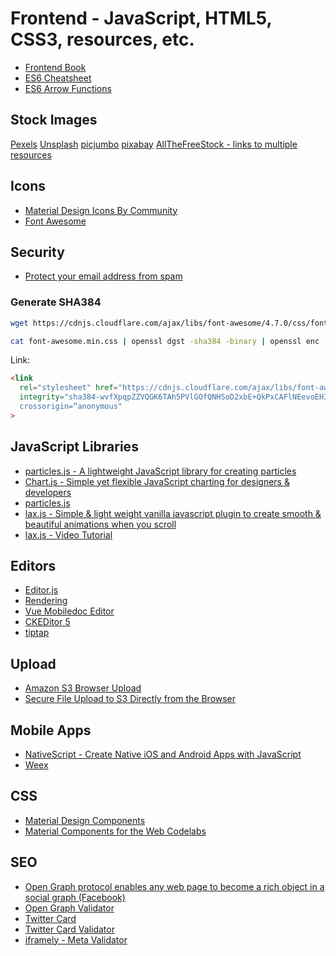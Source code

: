# Frontend - JavaScript, HTML5, CSS3, resources, etc.

* [Frontend Book](https://frontendmasters.com/books/front-end-handbook/2019/#1)
* [ES6 Cheatsheet](https://devhints.io/es6)
* [ES6 Arrow Functions](https://www.sitepoint.com/es6-arrow-functions-new-fat-concise-syntax-javascript/)

## Stock Images

[Pexels](https://www.pexels.com)
[Unsplash](https://unsplash.com)
[picjumbo](https://picjumbo.com)
[pixabay](https://pixabay.com)
[AllTheFreeStock - links to multiple resources](https://allthefreestock.com)

## Icons

* [Material Design Icons By Community](https://materialdesignicons.com/)
* [Font Awesome](https://fontawesome.com/)

## Security

* [Protect your email address from spam](https://www.email-encoder.com/)

### Generate SHA384

``` bash
wget https://cdnjs.cloudflare.com/ajax/libs/font-awesome/4.7.0/css/font-awesome.min.css

cat font-awesome.min.css | openssl dgst -sha384 -binary | openssl enc -base64
```

Link:

``` html
<link
  rel="stylesheet" href="https://cdnjs.cloudflare.com/ajax/libs/font-awesome/4.7.0/css/font-awesome.min.css"
  integrity="sha384-wvfXpqpZZVQGK6TAh5PVlGOfQNHSoD2xbE+QkPxCAFlNEevoEH3Sl0sibVcOQVnN”
  crossorigin=“anonymous"
>
```

## JavaScript Libraries

* [particles.js - A lightweight JavaScript library for creating particles](https://github.com/VincentGarreau/particles.js/)
* [Chart.js - Simple yet flexible JavaScript charting for designers & developers](https://www.chartjs.org/)
* [particles.js](https://vincentgarreau.com/particles.js/)
* [lax.js - Simple & light weight vanilla javascript plugin to create smooth & beautiful animations when you scroll](https://github.com/alexfoxy/laxxx)
* [lax.js - Video Tutorial](https://www.youtube.com/watch?v=jaVy3SCibJw&t)

## Editors

* [Editor.js](https://editorjs.io/)
* [Rendering](https://github.com/codex-team/codex/tree/master/www/application/views/templates/editor/plugins)
* [Vue Mobiledoc Editor](https://github.com/alidcastano/vue-mobiledoc-editor)
* [CKEDitor 5](https://ckeditor.com/ckeditor-5/demo/)
* [tiptap](https://github.com/scrumpy/tiptap)

## Upload

* [Amazon S3 Browser Upload](https://www.shanestillwell.com/2018/09/02/amazon-file-upload/)
* [Secure File Upload to S3  Directly from the Browser](https://m.youtube.com/watch?v=shCCP4PFXeU)

## Mobile Apps

* [NativeScript - Create Native iOS and Android Apps with JavaScript](https://www.nativescript.org)
* [Weex](https://weex.apache.org/)

## CSS

* [Material Design Components](https://material.io/develop/web/components/animation/)
* [Material Components for the Web Codelabs](https://github.com/material-components/material-components-web-codelabs)

## SEO

* [Open Graph protocol enables any web page to become a rich object in a social graph (Facebook)](https://ogp.me/)
* [Open Graph Validator](https://opengraphcheck.com/)
* [Twitter Card](https://developer.twitter.com/en/docs/tweets/optimize-with-cards/guides/getting-started)
* [Twitter Card Validator](https://cards-dev.twitter.com/validator)
* [iframely - Meta Validator](http://debug.iframely.com/)
